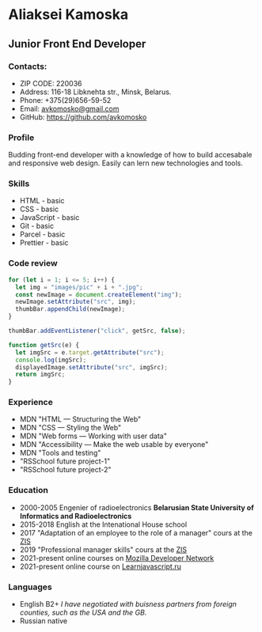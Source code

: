 # Aliaksei Kamoska

## Junior Front End Developer

### Contacts:

* ZIP CODE: 220036
* Address: 116\-18 Libknehta str., Minsk, Belarus.
* Phone: +375(29)656\-59\-52
* Email: avkomosko@gmail.com
* GitHub: https://github.com/avkomosko

### Profile

Budding front\-end developer with a knowledge of how to build accesabale and responsive web design. Easily can lern new technologies and tools. 

### Skills

* HTML \- basic
* CSS \- basic
* JavaScript \- basic
* Git \- basic
* Parcel \- basic
* Prettier \- basic

### Code review

```javascript
for (let i = 1; i <= 5; i++) {
  let img = "images/pic" + i + ".jpg";
  const newImage = document.createElement("img");
  newImage.setAttribute("src", img);
  thumbBar.appendChild(newImage);
}

thumbBar.addEventListener("click", getSrc, false);

function getSrc(e) {
  let imgSrc = e.target.getAttribute("src");
  console.log(imgSrc);
  displayedImage.setAttribute("src", imgSrc);
  return imgSrc;
}
```

### Experience

* MDN "HTML — Structuring the Web"
* MDN "CSS — Styling the Web"
* MDN "Web forms — Working with user data"
* MDN "Accessibility — Make the web usable by everyone"
* MDN "Tools and testing"
* "RSSchool future project\-1"
* "RSSchool future project\-2"

### Education

* 2000\-2005 Engenier of radioelectronics **Belarusian State University of Informatics and Radioelectronics**
* 2015\-2018 English at the Intenational House school
* 2017 "Adaptation of an employee to the role of a manager" cours at the  [ZIS](https://www.zis.by/)
* 2019 "Professional manager skills" cours at the [ZIS](https://www.zis.by/)
* 2021\-present online courses on [Mozilla Developer Network](https://developer.mozilla.org/en*US/)
* 2021\-present online course on [Learnjavascript.ru](https://learn.javascript.ru/)

### Languages
* English B2+ 
*I have negotiated with buisness partners from foreign counties, such as the USA and the GB.*
* Russian native